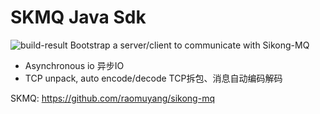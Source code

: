 # SKMQ Java Sdk

![build-result](https://travis-ci.org/raomuyang/skmq-java.svg?branch=master)
Bootstrap a server/client to communicate with Sikong-MQ

* Asynchronous io    异步IO
* TCP unpack, auto encode/decode TCP拆包、消息自动编码解码

SKMQ: https://github.com/raomuyang/sikong-mq